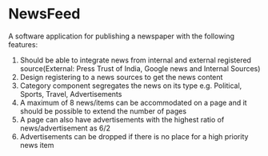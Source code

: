 # NewsFeed

A software application for publishing a newspaper with the following features:
1. Should be able to integrate news from internal and external registered source(External: Press Trust of India, Google news and Internal Sources)
2. Design registering to a news sources to get the news content
3. Category component segregates the news on its type e.g. Political, Sports, Travel, Advertisements
4. A maximum of 8 news/items can be accommodated on a page and it should be possible to extend the number of pages
5. A page can also have advertisements with the highest ratio of news/advertisement as 6/2
6. Advertisements can be dropped if there is no place for a high priority news item
